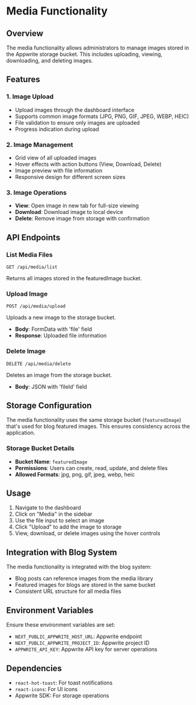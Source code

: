 # Media Functionality

## Overview
The media functionality allows administrators to manage images stored in the Appwrite storage bucket. This includes uploading, viewing, downloading, and deleting images.

## Features

### 1. Image Upload
- Upload images through the dashboard interface
- Supports common image formats (JPG, PNG, GIF, JPEG, WEBP, HEIC)
- File validation to ensure only images are uploaded
- Progress indication during upload

### 2. Image Management
- Grid view of all uploaded images
- Hover effects with action buttons (View, Download, Delete)
- Image preview with file information
- Responsive design for different screen sizes

### 3. Image Operations
- **View**: Open image in new tab for full-size viewing
- **Download**: Download image to local device
- **Delete**: Remove image from storage with confirmation

## API Endpoints

### List Media Files
```
GET /api/media/list
```
Returns all images stored in the featuredImage bucket.

### Upload Image
```
POST /api/media/upload
```
Uploads a new image to the storage bucket.
- **Body**: FormData with 'file' field
- **Response**: Uploaded file information

### Delete Image
```
DELETE /api/media/delete
```
Deletes an image from the storage bucket.
- **Body**: JSON with 'fileId' field

## Storage Configuration

The media functionality uses the same storage bucket (`featuredImage`) that's used for blog featured images. This ensures consistency across the application.

### Storage Bucket Details
- **Bucket Name**: `featuredImage`
- **Permissions**: Users can create, read, update, and delete files
- **Allowed Formats**: jpg, png, gif, jpeg, webp, heic

## Usage

1. Navigate to the dashboard
2. Click on "Media" in the sidebar
3. Use the file input to select an image
4. Click "Upload" to add the image to storage
5. View, download, or delete images using the hover controls

## Integration with Blog System

The media functionality is integrated with the blog system:
- Blog posts can reference images from the media library
- Featured images for blogs are stored in the same bucket
- Consistent URL structure for all media files

## Environment Variables

Ensure these environment variables are set:
- `NEXT_PUBLIC_APPWRITE_HOST_URL`: Appwrite endpoint
- `NEXT_PUBLIC_APPWRITE_PROJECT_ID`: Appwrite project ID
- `APPWRITE_API_KEY`: Appwrite API key for server operations

## Dependencies

- `react-hot-toast`: For toast notifications
- `react-icons`: For UI icons
- Appwrite SDK: For storage operations 